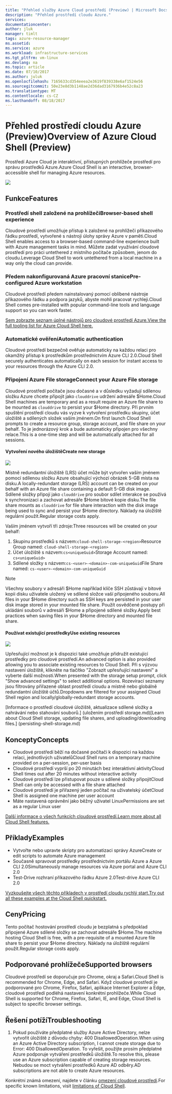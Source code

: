```yaml
---
title: "Přehled služby Azure Cloud prostředí (Preview) | Microsoft Docs"
description: "Přehled prostředí cloudu Azure."
services: 
documentationcenter: 
author: jluk
manager: timlt
tags: azure-resource-manager
ms.assetid: 
ms.service: azure
ms.workload: infrastructure-services
ms.tgt_pltfrm: vm-linux
ms.devlang: na
ms.topic: article
ms.date: 07/10/2017
ms.author: juluk
ms.openlocfilehash: 7165633cd354eeea2e3619f839338e6af1524e56
ms.sourcegitcommit: 50e23e8d3b1148ae2d36dad3167936b4e52c8a23
ms.translationtype: MT
ms.contentlocale: cs-CZ
ms.lasthandoff: 08/18/2017
---
```

# <a name="overview-of-azure-cloud-shell-preview"></a><span data-ttu-id="752f4-103">Přehled prostředí cloudu Azure (Preview)</span><span class="sxs-lookup"><span data-stu-id="752f4-103">Overview of Azure Cloud Shell (Preview)</span></span>
<span data-ttu-id="752f4-104">Prostředí Azure Cloud je interaktivní, přístupných prohlížeče prostředí pro správu prostředků Azure.</span><span class="sxs-lookup"><span data-stu-id="752f4-104">Azure Cloud Shell is an interactive, browser-accessible shell for managing Azure resources.</span></span>

![](media/overview-pic.png)

## <a name="features"></a><span data-ttu-id="752f4-105">Funkce</span><span class="sxs-lookup"><span data-stu-id="752f4-105">Features</span></span>
### <a name="browser-based-shell-experience"></a><span data-ttu-id="752f4-106">Prostředí shell založené na prohlížeči</span><span class="sxs-lookup"><span data-stu-id="752f4-106">Browser-based shell experience</span></span>
<span data-ttu-id="752f4-107">Cloudové prostředí umožňuje přístup k založené na prohlížeči příkazového řádku prostředí, vytvořené s nástroji úlohy správy Azure v paměti.</span><span class="sxs-lookup"><span data-stu-id="752f4-107">Cloud Shell enables access to a browser-based command-line experience built with Azure management tasks in mind.</span></span> <span data-ttu-id="752f4-108">Můžete zadat využívání cloudové prostředí pro práci untethered z místního počítače způsobem, jenom do cloudu.</span><span class="sxs-lookup"><span data-stu-id="752f4-108">Leverage Cloud Shell to work untethered from a local machine in a way only the cloud can provide.</span></span>

### <a name="pre-configured-azure-workstation"></a><span data-ttu-id="752f4-109">Předem nakonfigurovaná Azure pracovní stanice</span><span class="sxs-lookup"><span data-stu-id="752f4-109">Pre-configured Azure workstation</span></span>
<span data-ttu-id="752f4-110">Cloudové prostředí předem nainstalovaný pomocí oblíbené nástroje příkazového řádku a podpora jazyků, abyste mohli pracovat rychleji.</span><span class="sxs-lookup"><span data-stu-id="752f4-110">Cloud Shell comes pre-installed with popular command-line tools and language support so you can work faster.</span></span>

[<span data-ttu-id="752f4-111">Sem zobrazte seznam úplné nástrojů pro cloudové prostředí Azure.</span><span class="sxs-lookup"><span data-stu-id="752f4-111">View the full tooling list for Azure Cloud Shell here.</span></span>](features.md#tools)

### <a name="automatic-authentication"></a><span data-ttu-id="752f4-112">Automatické ověření</span><span class="sxs-lookup"><span data-stu-id="752f4-112">Automatic authentication</span></span>
<span data-ttu-id="752f4-113">Cloudové prostředí bezpečně ověřuje automaticky na každou relaci pro okamžitý přístup k prostředkům prostřednictvím Azure CLI 2.0.</span><span class="sxs-lookup"><span data-stu-id="752f4-113">Cloud Shell securely authenticates automatically on each session for instant access to your resources through the Azure CLI 2.0.</span></span>

### <a name="connect-your-azure-file-storage"></a><span data-ttu-id="752f4-114">Připojení Azure File storage</span><span class="sxs-lookup"><span data-stu-id="752f4-114">Connect your Azure File storage</span></span>
<span data-ttu-id="752f4-115">Cloudové prostředí počítače jsou dočasné a v důsledku vyžadují sdílenou složku Azure chcete připojit jako `clouddrive` udržení adresáře $Home.</span><span class="sxs-lookup"><span data-stu-id="752f4-115">Cloud Shell machines are temporary and as a result require an Azure file share to be mounted as `clouddrive` to persist your $Home directory.</span></span>
<span data-ttu-id="752f4-116">Při prvním spuštění prostředí cloudu vás vyzve k vytvoření prostředku skupiny, účet úložiště a sdílených složek vaším jménem.</span><span class="sxs-lookup"><span data-stu-id="752f4-116">On first launch Cloud Shell prompts to create a resource group, storage account, and file share on your behalf.</span></span> <span data-ttu-id="752f4-117">To je jednorázový krok a bude automaticky připojen pro všechny relace.</span><span class="sxs-lookup"><span data-stu-id="752f4-117">This is a one-time step and will be automatically attached for all sessions.</span></span> 

#### <a name="create-new-storage"></a><span data-ttu-id="752f4-118">Vytvoření nového úložiště</span><span class="sxs-lookup"><span data-stu-id="752f4-118">Create new storage</span></span>
![](media/basic-storage.png)

<span data-ttu-id="752f4-119">Místně redundantní úložiště (LRS) účet může být vytvořen vaším jménem pomocí sdílenou složku Azure obsahující výchozí obrázek 5-GB místa na disku.</span><span class="sxs-lookup"><span data-stu-id="752f4-119">A locally-redundant storage (LRS) account can be created on your behalf with an Azure file share containing a default 5-GB disk image.</span></span> <span data-ttu-id="752f4-120">Sdílené složky připojí jako `clouddrive` pro soubor sdílet interakce se používá k synchronizaci a zachovat adresáře $Home bitové kopie disku.</span><span class="sxs-lookup"><span data-stu-id="752f4-120">The file share mounts as `clouddrive` for file share interaction with the disk image being used to sync and persist your $Home directory.</span></span> <span data-ttu-id="752f4-121">Náklady na úložiště regulární použít.</span><span class="sxs-lookup"><span data-stu-id="752f4-121">Regular storage costs apply.</span></span>

<span data-ttu-id="752f4-122">Vaším jménem vytvoří tři zdroje:</span><span class="sxs-lookup"><span data-stu-id="752f4-122">Three resources will be created on your behalf:</span></span>
1. <span data-ttu-id="752f4-123">Skupinu prostředků s názvem:`cloud-shell-storage-<region>`</span><span class="sxs-lookup"><span data-stu-id="752f4-123">Resource Group named: `cloud-shell-storage-<region>`</span></span>
2. <span data-ttu-id="752f4-124">Účet úložiště s názvem:`cs<uniqueGuid>`</span><span class="sxs-lookup"><span data-stu-id="752f4-124">Storage Account named: `cs<uniqueGuid>`</span></span>
3. <span data-ttu-id="752f4-125">Sdílené složky s názvem:`cs-<user>-<domain>-com-uniqueGuid`</span><span class="sxs-lookup"><span data-stu-id="752f4-125">File Share named: `cs-<user>-<domain>-com-uniqueGuid`</span></span>

> [!Note]
> <span data-ttu-id="752f4-126">Všechny soubory v adresáři $Home například klíče SSH zůstávají v bitové kopii disku uživatele uložený ve sdílené složce vaší připojeného souboru.</span><span class="sxs-lookup"><span data-stu-id="752f4-126">All files in your $Home directory such as SSH keys are persisted in your user disk image stored in your mounted file share.</span></span> <span data-ttu-id="752f4-127">Použít osvědčené postupy při ukládání souborů v adresáři $Home a připojené sdílené složky.</span><span class="sxs-lookup"><span data-stu-id="752f4-127">Apply best practices when saving files in your $Home directory and mounted file share.</span></span>

#### <a name="use-existing-resources"></a><span data-ttu-id="752f4-128">Používat existující prostředky</span><span class="sxs-lookup"><span data-stu-id="752f4-128">Use existing resources</span></span>
![](media/advanced-storage.png)

<span data-ttu-id="752f4-129">Upřesňující možnost je k dispozici také umožňuje přidružit existující prostředky pro cloudové prostředí.</span><span class="sxs-lookup"><span data-stu-id="752f4-129">An advanced option is also provided allowing you to associate existing resources to Cloud Shell.</span></span> <span data-ttu-id="752f4-130">Při s výzvou nastavení úložiště, klikněte na tlačítko "Zobrazit upřesňující nastavení" a vyberte další možnosti.</span><span class="sxs-lookup"><span data-stu-id="752f4-130">When presented with the storage setup prompt, click "Show advanced settings" to select additional options.</span></span> <span data-ttu-id="752f4-131">Rozevírací seznamy jsou filtrovány přiřazené oblast prostředí cloudu a místně nebo globálně redundantní úložiště účtů.</span><span class="sxs-lookup"><span data-stu-id="752f4-131">Dropdowns are filtered for your assigned Cloud Shell region and locally/globally-redundant storage accounts.</span></span>

<span data-ttu-id="752f4-132">[Informace o prostředí cloudové úložiště, aktualizace sdílené složky a nahrávání nebo stahování souborů.] (uložením prostředí storage.md)</span><span class="sxs-lookup"><span data-stu-id="752f4-132">[Learn about Cloud Shell storage, updating file shares, and uploading/downloading files.] (persisting-shell-storage.md)</span></span>

## <a name="concepts"></a><span data-ttu-id="752f4-133">Koncepty</span><span class="sxs-lookup"><span data-stu-id="752f4-133">Concepts</span></span>
* <span data-ttu-id="752f4-134">Cloudové prostředí běží na dočasné počítači k dispozici na každou relaci, jednotlivých uživatelů</span><span class="sxs-lookup"><span data-stu-id="752f4-134">Cloud Shell runs on a temporary machine provided on a per-session, per-user basis</span></span>
* <span data-ttu-id="752f4-135">Cloudové prostředí vyprší po 20 minutách bez interaktivní aktivity</span><span class="sxs-lookup"><span data-stu-id="752f4-135">Cloud Shell times out after 20 minutes without interactive activity</span></span>
* <span data-ttu-id="752f4-136">Cloudové prostředí lze přistupovat pouze u sdílené složky připojit</span><span class="sxs-lookup"><span data-stu-id="752f4-136">Cloud Shell can only be accessed with a file share attached</span></span>
* <span data-ttu-id="752f4-137">Cloudové prostředí je přiřazený jeden počítač na uživatelský účet</span><span class="sxs-lookup"><span data-stu-id="752f4-137">Cloud Shell is assigned one machine per user account</span></span>
* <span data-ttu-id="752f4-138">Máte nastavená oprávnění jako běžný uživatel Linux</span><span class="sxs-lookup"><span data-stu-id="752f4-138">Permissions are set as a regular Linux user</span></span>

[<span data-ttu-id="752f4-139">Další informace o všech funkcích cloudové prostředí.</span><span class="sxs-lookup"><span data-stu-id="752f4-139">Learn more about all Cloud Shell features.</span></span>](features.md)

## <a name="examples"></a><span data-ttu-id="752f4-140">Příklady</span><span class="sxs-lookup"><span data-stu-id="752f4-140">Examples</span></span>
* <span data-ttu-id="752f4-141">Vytvořte nebo upravte skripty pro automatizaci správy Azure</span><span class="sxs-lookup"><span data-stu-id="752f4-141">Create or edit scripts to automate Azure management</span></span>
* <span data-ttu-id="752f4-142">Současně spravovat prostředky prostřednictvím portálu Azure a Azure CLI 2.0</span><span class="sxs-lookup"><span data-stu-id="752f4-142">Simultaneously manage resources via Azure portal and Azure CLI 2.0</span></span>
* <span data-ttu-id="752f4-143">Test-Drive rozhraní příkazového řádku Azure 2.0</span><span class="sxs-lookup"><span data-stu-id="752f4-143">Test-drive Azure CLI 2.0</span></span>

[<span data-ttu-id="752f4-144">Vyzkoušejte všech těchto příkladech v prostředí cloudu rychlý start.</span><span class="sxs-lookup"><span data-stu-id="752f4-144">Try out all these examples at the Cloud Shell quickstart.</span></span>](quickstart.md)

## <a name="pricing"></a><span data-ttu-id="752f4-145">Ceny</span><span class="sxs-lookup"><span data-stu-id="752f4-145">Pricing</span></span>
<span data-ttu-id="752f4-146">Tento počítač hostování prostředí cloudu je bezplatná s předpoklad připojené Azure sdílené složky se zachovat adresáře $Home.</span><span class="sxs-lookup"><span data-stu-id="752f4-146">The machine hosting Cloud Shell is free, with a pre-requisite of a mounted Azure file share to persist your $Home directory.</span></span> <span data-ttu-id="752f4-147">Náklady na úložiště regulární použít.</span><span class="sxs-lookup"><span data-stu-id="752f4-147">Regular storage costs apply.</span></span>

## <a name="supported-browsers"></a><span data-ttu-id="752f4-148">Podporované prohlížeče</span><span class="sxs-lookup"><span data-stu-id="752f4-148">Supported browsers</span></span>
<span data-ttu-id="752f4-149">Cloudové prostředí se doporučuje pro Chrome, okraj a Safari.</span><span class="sxs-lookup"><span data-stu-id="752f4-149">Cloud Shell is recommended for Chrome, Edge, and Safari.</span></span> <span data-ttu-id="752f4-150">Když cloudové prostředí je podporované pro Chrome, Firefox, Safari, aplikace Internet Explorer a Edge, cloudové prostředí podléhá nastavení konkrétní prohlížeče.</span><span class="sxs-lookup"><span data-stu-id="752f4-150">While Cloud Shell is supported for Chrome, Firefox, Safari, IE, and Edge, Cloud Shell is subject to specific browser settings.</span></span>

## <a name="troubleshooting"></a><span data-ttu-id="752f4-151">Řešení potíží</span><span class="sxs-lookup"><span data-stu-id="752f4-151">Troubleshooting</span></span>
1. <span data-ttu-id="752f4-152">Pokud používáte předplatné služby Azure Active Directory, nelze vytvořit úložiště z důvodu chyby: 400 DisallowedOperation.</span><span class="sxs-lookup"><span data-stu-id="752f4-152">When using an Azure Active Directory subscription, I cannot create storage due to Error: 400 DisallowedOperation.</span></span> <span data-ttu-id="752f4-153">To vyřešit, použijte prosím předplatné Azure podporuje vytváření prostředků úložiště.</span><span class="sxs-lookup"><span data-stu-id="752f4-153">To resolve this, please use an Azure subscription capable of creating storage resources.</span></span> <span data-ttu-id="752f4-154">Nebudou se moct vytváření prostředků Azure AD odběry.</span><span class="sxs-lookup"><span data-stu-id="752f4-154">AD subscriptions are not able to create Azure resources.</span></span>

<span data-ttu-id="752f4-155">Konkrétní známá omezení, najdete v článku [omezení cloudové prostředí](limitations.md).</span><span class="sxs-lookup"><span data-stu-id="752f4-155">For specific known limitations, visit [limitations of Cloud Shell](limitations.md).</span></span>
